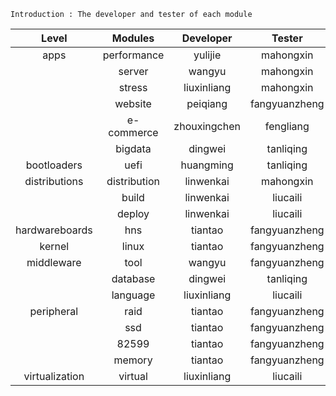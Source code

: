 
```
Introduction : The developer and tester of each module
```
| Level | Modules | Developer | Tester |
| :-: | :-: | :-: | :-: |
| apps | performance | yulijie | mahongxin |
|  | server | wangyu | mahongxin |
|  | stress | liuxinliang | mahongxin |
|  | website | peiqiang | fangyuanzheng |
|  | e-commerce | zhouxingchen | fengliang |
|  | bigdata | dingwei | tanliqing |
| bootloaders | uefi | huangming | tanliqing |
| distributions | distribution | linwenkai | mahongxin |
|  | build | linwenkai | liucaili |
|  | deploy | linwenkai | liucaili |
| hardwareboards | hns | tiantao | fangyuanzheng |
| kernel | linux | tiantao | fangyuanzheng |
| middleware | tool | wangyu | fangyuanzheng |
|  | database | dingwei | tanliqing |
|  | language | liuxinliang | liucaili |
| peripheral | raid | tiantao | fangyuanzheng |
|  | ssd | tiantao | fangyuanzheng |
|  | 82599 | tiantao | fangyuanzheng |
|  | memory | tiantao | fangyuanzheng |
| virtualization | virtual | liuxinliang | liucaili |
